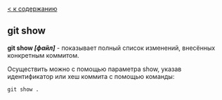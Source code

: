 [< к содержанию](./readme.md)

## git show

**git show *[файл]*** - показывает полный список изменений, внесённых конкретным коммитом.

Осуществить можно с помощью параметра show, указав идентификатор или хеш коммита с помощью команды:

```bash=
git show .
```